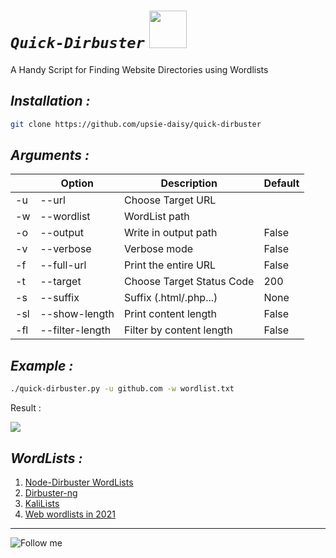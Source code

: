 <h1><i><code>Quick-Dirbuster</code></i>  <img width="60px" src="https://media.giphy.com/media/WUlplcMpOCEmTGBtBW/giphy.gif">
</h1>

<p>A Handy Script for Finding Website Directories using Wordlists</p>


<h2><i>Installation :</i></h2>

```bash
git clone https://github.com/upsie-daisy/quick-dirbuster
```

<h2><i>Arguments :</i></h2>

|     | Option          | Description               | Default |
| --- | --------------- | ------------------------- | ------- |
| -u  | --url           | Choose Target URL         |         |
| -w  | --wordlist      | WordList path             |         |
| -o  | --output        | Write in output path      | False   |
| -v  | --verbose       | Verbose mode              | False   |
| -f  | --full-url      | Print the entire URL      | False   |
| -t  | --target        | Choose Target Status Code | 200     |
| -s  | --suffix        | Suffix (.html/.php...)    | None    |
| -sl | --show-length   | Print content length      | False   |
| -fl | --filter-length | Filter by content length  | False   |

<h2><i>Example :</i></h2>

```bash
./quick-dirbuster.py -u github.com -w wordlist.txt
```

<p>Result :</p>

<img src="https://media.giphy.com/media/CAIdJxPG98N4iILXYh/giphy.gif">

<h2><i>WordLists :</i></h2>

1. [Node-Dirbuster WordLists](https://github.com/daviddias/node-dirbuster/tree/master/lists)
2. [Dirbuster-ng](https://github.com/digination/dirbuster-ng/tree/master/wordlists)
3. [KaliLists](https://github.com/3ndG4me/KaliLists/blob/master/wfuzz/webservices/ws-dirs.txt)
4. [Web wordlists in 2021](https://blog.sec-it.fr/en/2021/03/02/web-wordlists/)

<hr>

![Follow me](https://img.shields.io/badge/-Follow%20Me-222222?logo=twitter&logoColor=black&color=272838&labelColor=C09891&style=for-the-badge&logoWidth=30&link=https://twitter.com/IlIIlIIllIlI)
